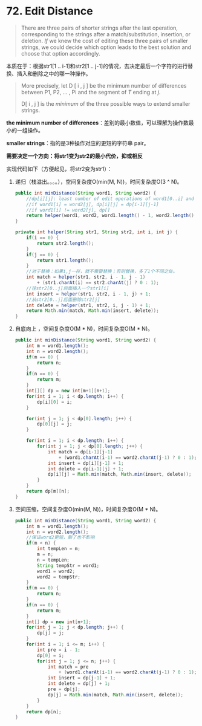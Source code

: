 # 72. Edit Distance

> There are three pairs of shorter strings after the last operation, corresponding to the strings after a match/substitution, insertion, or deletion. *If* we knew the cost of editing these three pairs of smaller strings, we could decide which option leads to the best solution and choose that option accordingly.

本质在于：根据str1[1 .. i-1]和str2[1 .. j-1]的情况，去决定最后一个字符的进行替换、插入和删除之中的哪一种操作。

> More precisely, let D [ i , j ] be the minimum number of differences between P1, P2, ... , Pi and the segment of *T* ending at *j*. 
>
> D[ i , j ] is the *minimum* of the three possible ways to extend smaller strings.

**the minimum number of differences**：差别的最小数值，可以理解为操作数最小的一组操作。

**smaller strings**：指的是3种操作对应的更短的字符串 pair。

**需要决定一个方向：将str1变为str2的最小代价，抑或相反**

实现代码如下（方便起见，将str2变为str1）：

1. 递归（栈溢出。。。。），空间复杂度O(min(M, N))，时间复杂度O(3 ^ N)。

   ```java
   public int minDistance(String word1, String word2) {
       //dp[i][j]: least number of edit operations of word1[0..i] and word2[0..j]
       //if word1[i] = word2[j], dp[i][j] = dp[i-1][j-1]
       //if word1[i] != word2[j], dp[]
       return helper(word1, word2, word1.length() - 1, word2.length() - 1);
   }
   
   private int helper(String str1, String str2, int i, int j) {
       if(i == 0) {
           return str2.length();
       }
       if(j == 0) {
           return str1.length();
       }
       //对于替换：如果i,j一样，就不需要替换；否则替换，多了1个不同之处。
       int match = helper(str1, str2, i - 1, j - 1) 
           + (str1.charAt(i) == str2.charAt(j) ? 0 : 1);
       //往str2[0..j]后面插入一个str1[i]
       int insert = helper(str1, str2, i - 1, j) + 1;
       //从str2[0..j]后面删除str2[j]
       int delete = helper(str1, str2, i, j - 1) + 1;
       return Math.min(match, Math.min(insert, delete));
   }
   ```

   

2. 自底向上 ，空间复杂度O(M * N)，时间复杂度O(M * N)。

   ```java
   public int minDistance(String word1, String word2) {
       int m = word1.length();
       int n = word2.length();
       if(m == 0) {
           return n;
       }
       if(n == 0) {
           return m;
       }
       int[][] dp = new int[m+1][n+1];
       for(int i = 1; i < dp.length; i++) {
           dp[i][0] = i;
       }
   
       for(int j = 1; j < dp[0].length; j++) {
           dp[0][j] = j;
       }
   
       for(int i = 1; i < dp.length; i++) {
           for(int j = 1; j < dp[0].length; j++) {
               int match = dp[i-1][j-1] 
                   + (word1.charAt(i-1) == word2.charAt(j-1) ? 0 : 1);
               int insert = dp[i][j-1] + 1;
               int delete = dp[i-1][j] + 1;
               dp[i][j] = Math.min(match, Math.min(insert, delete));
           }
       }
       return dp[m][n];
   }
   ```

   

3. 空间压缩，空间复杂度O(min(M, N))，时间复杂度O(M * N)。

   ```java
   public int minDistance(String word1, String word2) {
       int m = word1.length();
       int n = word2.length();
       //保证word2更短，删了也不影响
       if(m < n) {
           int tempLen = m;
           m = n;
           n = tempLen;
           String tempStr = word1;
           word1 = word2;
           word2 = tempStr;
       }
       if(m == 0) {
           return n;
       }
       if(n == 0) {
           return m;
       }
       int[] dp = new int[n+1];
       for(int j = 1; j < dp.length; j++) {
           dp[j] = j;
       }
       for(int i = 1; i <= m; i++) {
           int pre = i - 1;
           dp[0] = i;
           for(int j = 1; j <= n; j++) {
               int match = pre
                   + (word1.charAt(i-1) == word2.charAt(j-1) ? 0 : 1);
               int insert = dp[j-1] + 1;
               int delete = dp[j] + 1;
               pre = dp[j];
               dp[j] = Math.min(match, Math.min(insert, delete));
           }
       }
       return dp[n];
   }
   ```

   